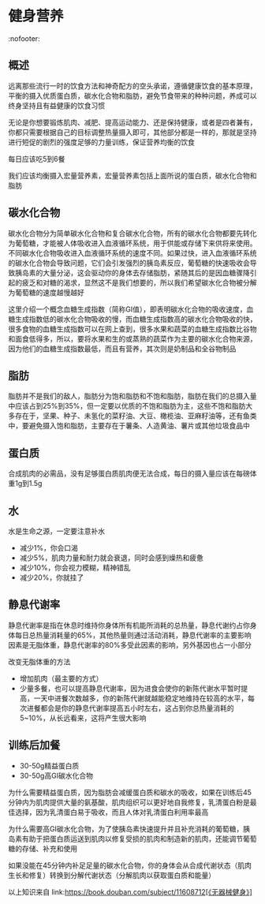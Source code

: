 # 健身营养
:nofooter:

## 概述

远离那些流行一时的饮食方法和神奇配方的空头承诺，遵循健康饮食的基本原理，平衡的摄入优质蛋白质，碳水化合物和脂肪，避免节食带来的种种问题，养成可以终身坚持且有益健康的饮食习惯

无论是你想要锻炼肌肉、减肥、提高运动能力、还是保持健康，或者是四者兼有，你都只需要根据自己的目标调整热量摄入即可，其他部分都是一样的，那就是坚持进行短促的剧烈的强度足够的力量训练，保证营养均衡的饮食

每日应该吃5到6餐

我们应该均衡摄入宏量营养素，宏量营养素包括上面所说的蛋白质，碳水化合物和脂肪

## 碳水化合物

碳水化合物分为简单碳水化合物和复合碳水化合物，所有的碳水化合物都要先转化为葡萄糖，才能被人体吸收进入血液循环系统，用于供能或存储下来供将来使用。不同碳水化合物吸收进入血液循环系统的速度不同。如果过快，进入血液循环系统的碳水化合物会导致问题，它们会引发强烈的胰岛素反应，葡萄糖的快速吸收会导致胰岛素的大量分泌，这会驱动你的身体去存储脂肪，紧随其后的是因血糖骤降引起的疲乏和对糖的渴求，显然这不是我们想要的，所以我们希望碳水化合物被分解为葡萄糖的速度越慢越好

这里介绍一个概念血糖生成指数（简称GI值），即表明碳水化合物的吸收速度，血糖生成指数低的碳水化合物吸收的慢，而血糖生成指数高的碳水化合物吸收的快，很多食物的血糖生成指数可以在网上查到，很多水果和蔬菜的血糖生成指数比谷物和面食低得多，所以，要将水果和生的或蒸熟的蔬菜作为主要的碳水化合物来源，因为他们的血糖生成指数最低，而且有营养，其次则是奶制品和全谷物制品

## 脂肪

脂肪并不是我们的敌人，脂肪分为饱和脂肪和不饱和脂肪，脂肪在我们的总摄入量中应该占到25%到35%，但一定要以优质的不饱和脂肪为主，这些不饱和脂肪大多存在于，坚果、种子、未氢化的菜籽油、大豆、橄榄油、亚麻籽油等，还有鱼类中，要避免摄入饱和脂肪，主要存在于薯条、人造黄油、薯片或其他垃圾食品中

## 蛋白质
合成肌肉的必需品，没有足够蛋白质肌肉便无法合成，每日的摄入量应该在每磅体重1g到1.5g

## 水
水是生命之源，一定要注意补水

* 减少1%，你会口渴
* 减少5%，肌肉力量和耐力就会衰退，同时会感到燥热和疲惫
* 减少10%，你会视力模糊，精神错乱
* 减少20%，你就挂了

## 静息代谢率

静息代谢率是指在休息时维持你身体所有机能所消耗的总热量，静息代谢约占你身体每日总热量消耗量的65%，其他热量则通过活动消耗，静息代谢率的主要影响因素是无脂体重，静息代谢率的80%多受此因素的影响，另外基因也占一小部分

改变无脂体重的方法

* 增加肌肉（最主要的方式）
* 少量多餐，也可以提高静息代谢率，因为进食会使你的新陈代谢水平暂时提高，一天中进餐次数越多，你的新陈代谢就越能稳定地维持在较高的水平，每次进餐都会是你的静息代谢率提高五小时左右，这占到你总热量消耗的5~10%，从长远看来，这将产生很大影响

## 训练后加餐

* 30-50g精益蛋白质
* 30-50g高GI碳水化合物

为什么需要精益蛋白质，因为脂肪会减缓蛋白质和碳水的吸收，如果在训练后45分钟内为肌肉提供大量的氨基酸，肌肉组织可以更好地自我修复，乳清蛋白粉是最佳选择，因为乳清蛋白易于吸收，而且人体对乳清蛋白利用率最高

为什么需要高GI碳水化合物，为了使胰岛素快速提升并且补充消耗的葡萄糖，胰岛素有助于把蛋白质运送到肌肉以修复受损的肌肉和制造新的肌肉，还能调节葡萄糖的存储、补充和使用

如果没能在45分钟内补足足量的碳水化合物，你的身体会从合成代谢状态（肌肉生长和修复）转换到分解代谢状态（分解肌肉以获取蛋白质和能量）

以上知识来自 link:https://book.douban.com/subject/11608712[《无器械健身》]